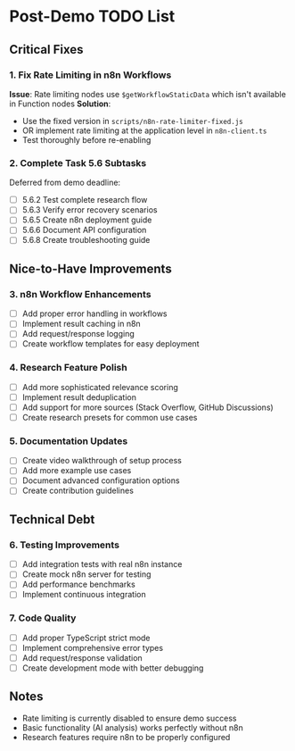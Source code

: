 # Post-Demo TODO List

## Critical Fixes

### 1. Fix Rate Limiting in n8n Workflows
**Issue**: Rate limiting nodes use `$getWorkflowStaticData` which isn't available in Function nodes
**Solution**: 
- Use the fixed version in `scripts/n8n-rate-limiter-fixed.js`
- OR implement rate limiting at the application level in `n8n-client.ts`
- Test thoroughly before re-enabling

### 2. Complete Task 5.6 Subtasks
Deferred from demo deadline:
- [ ] 5.6.2 Test complete research flow
- [ ] 5.6.3 Verify error recovery scenarios
- [ ] 5.6.5 Create n8n deployment guide
- [ ] 5.6.6 Document API configuration
- [ ] 5.6.8 Create troubleshooting guide

## Nice-to-Have Improvements

### 3. n8n Workflow Enhancements
- [ ] Add proper error handling in workflows
- [ ] Implement result caching in n8n
- [ ] Add request/response logging
- [ ] Create workflow templates for easy deployment

### 4. Research Feature Polish
- [ ] Add more sophisticated relevance scoring
- [ ] Implement result deduplication
- [ ] Add support for more sources (Stack Overflow, GitHub Discussions)
- [ ] Create research presets for common use cases

### 5. Documentation Updates
- [ ] Create video walkthrough of setup process
- [ ] Add more example use cases
- [ ] Document advanced configuration options
- [ ] Create contribution guidelines

## Technical Debt

### 6. Testing Improvements
- [ ] Add integration tests with real n8n instance
- [ ] Create mock n8n server for testing
- [ ] Add performance benchmarks
- [ ] Implement continuous integration

### 7. Code Quality
- [ ] Add proper TypeScript strict mode
- [ ] Implement comprehensive error types
- [ ] Add request/response validation
- [ ] Create development mode with better debugging

## Notes
- Rate limiting is currently disabled to ensure demo success
- Basic functionality (AI analysis) works perfectly without n8n
- Research features require n8n to be properly configured 